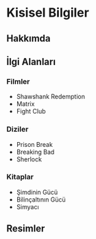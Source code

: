 # Kisisel Bilgiler
## Hakkımda
## İlgi Alanları
### Filmler
- Shawshank Redemption
- Matrix
- Fight Club
### Diziler
- Prison Break
- Breaking Bad
- Sherlock
### Kitaplar
- Şimdinin Gücü
- Bilinçaltının Gücü
- Simyacı

## Resimler